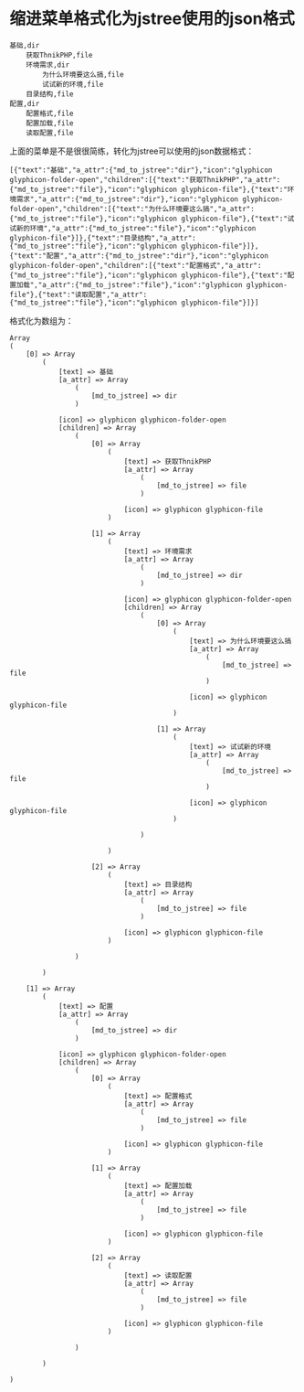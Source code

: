 # 缩进菜单格式化为jstree使用的json格式

```
基础,dir
    获取ThnikPHP,file
    环境需求,dir
        为什么环境要这么搞,file
        试试新的环境,file
    目录结构,file
配置,dir
    配置格式,file
    配置加载,file
    读取配置,file
```

上面的菜单是不是很很简练，转化为jstree可以使用的json数据格式：

`[{"text":"基础","a_attr":{"md_to_jstree":"dir"},"icon":"glyphicon glyphicon-folder-open","children":[{"text":"获取ThnikPHP","a_attr":{"md_to_jstree":"file"},"icon":"glyphicon glyphicon-file"},{"text":"环境需求","a_attr":{"md_to_jstree":"dir"},"icon":"glyphicon glyphicon-folder-open","children":[{"text":"为什么环境要这么搞","a_attr":{"md_to_jstree":"file"},"icon":"glyphicon glyphicon-file"},{"text":"试试新的环境","a_attr":{"md_to_jstree":"file"},"icon":"glyphicon glyphicon-file"}]},{"text":"目录结构","a_attr":{"md_to_jstree":"file"},"icon":"glyphicon glyphicon-file"}]},{"text":"配置","a_attr":{"md_to_jstree":"dir"},"icon":"glyphicon glyphicon-folder-open","children":[{"text":"配置格式","a_attr":{"md_to_jstree":"file"},"icon":"glyphicon glyphicon-file"},{"text":"配置加载","a_attr":{"md_to_jstree":"file"},"icon":"glyphicon glyphicon-file"},{"text":"读取配置","a_attr":{"md_to_jstree":"file"},"icon":"glyphicon glyphicon-file"}]}]`

格式化为数组为：

```
Array
(
    [0] => Array
        (
            [text] => 基础
            [a_attr] => Array
                (
                    [md_to_jstree] => dir
                )

            [icon] => glyphicon glyphicon-folder-open
            [children] => Array
                (
                    [0] => Array
                        (
                            [text] => 获取ThnikPHP
                            [a_attr] => Array
                                (
                                    [md_to_jstree] => file
                                )

                            [icon] => glyphicon glyphicon-file
                        )

                    [1] => Array
                        (
                            [text] => 环境需求
                            [a_attr] => Array
                                (
                                    [md_to_jstree] => dir
                                )

                            [icon] => glyphicon glyphicon-folder-open
                            [children] => Array
                                (
                                    [0] => Array
                                        (
                                            [text] => 为什么环境要这么搞
                                            [a_attr] => Array
                                                (
                                                    [md_to_jstree] => file
                                                )

                                            [icon] => glyphicon glyphicon-file
                                        )

                                    [1] => Array
                                        (
                                            [text] => 试试新的环境
                                            [a_attr] => Array
                                                (
                                                    [md_to_jstree] => file
                                                )

                                            [icon] => glyphicon glyphicon-file
                                        )

                                )

                        )

                    [2] => Array
                        (
                            [text] => 目录结构
                            [a_attr] => Array
                                (
                                    [md_to_jstree] => file
                                )

                            [icon] => glyphicon glyphicon-file
                        )

                )

        )

    [1] => Array
        (
            [text] => 配置
            [a_attr] => Array
                (
                    [md_to_jstree] => dir
                )

            [icon] => glyphicon glyphicon-folder-open
            [children] => Array
                (
                    [0] => Array
                        (
                            [text] => 配置格式
                            [a_attr] => Array
                                (
                                    [md_to_jstree] => file
                                )

                            [icon] => glyphicon glyphicon-file
                        )

                    [1] => Array
                        (
                            [text] => 配置加载
                            [a_attr] => Array
                                (
                                    [md_to_jstree] => file
                                )

                            [icon] => glyphicon glyphicon-file
                        )

                    [2] => Array
                        (
                            [text] => 读取配置
                            [a_attr] => Array
                                (
                                    [md_to_jstree] => file
                                )

                            [icon] => glyphicon glyphicon-file
                        )

                )

        )

)
```
